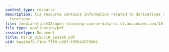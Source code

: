 ```yaml
---
content_type: resource
description: Tis resource contains information related to derivatives of other exponential
  functions.
file: /media/https%3A/open-learning-course-data-rc.s3.amazonaws.com/18-01sc-single-variable-calculus-fall-2010/baa49a75f1de7ff0c08ffd56428799b9_MIT18_01SCF10_Ses18b.pdf
file_type: application/pdf
resourcetype: Document
title: MIT18_01SCF10_Ses18b.pdf
uid: baa49a75-f1de-7ff0-c08f-fd56428799b9
---
```

